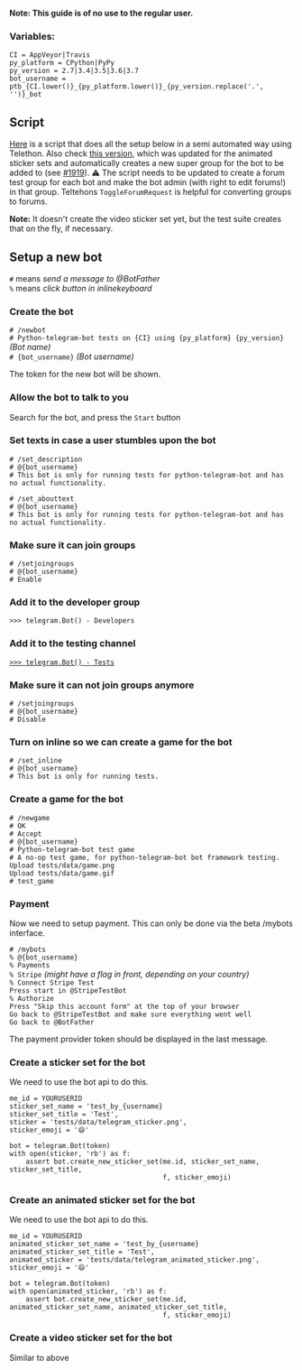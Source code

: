 **Note: This guide is of no use to the regular user.**

### Variables:
```
CI = AppVeyor|Travis
py_platform = CPython|PyPy
py_version = 2.7|3.4|3.5|3.6|3.7
bot_username = ptb_{CI.lower()}_{py_platform.lower()}_{py_version.replace('.', '')}_bot
```
## Script
[Here](https://gist.github.com/jsmnbom/2e8044ca5cc55813a0e0380ad375b320) is a script that does all the setup below in a semi automated way using Telethon. Also check [this version](https://gist.github.com/Bibo-Joshi/75f135edf1ca3530decf4c2ae06bd699), which was updated for the animated sticker sets and automatically creates a new super group for the bot to be added to (see [#1919](https://github.com/python-telegram-bot/python-telegram-bot/pull/1919)). ⚠️ The script needs to be updated to create a forum test group for each bot and make the bot admin (with right to edit forums!) in that group. Teltehons `ToggleForumRequest` is helpful for converting groups to forums.

**Note:** It doesn't create the video sticker set yet, but the test suite creates that on the fly, if necessary.


## Setup a new bot

`#` means *send a message to @BotFather*  
`%` means *click button in inlinekeyboard*  

### Create the bot

`# /newbot`  
`# Python-telegram-bot tests on {CI} using {py_platform} {py_version}` *(Bot name)*  
`# {bot_username}` *(Bot username)*  

The token for the new bot will be shown.

### Allow the bot to talk to you
Search for the bot, and press the `Start` button

### Set texts in case a user stumbles upon the bot

`# /set_description`  
`# @{bot_username}`  
`# This bot is only for running tests for python-telegram-bot and has no actual functionality.`  

`# /set_abouttext`  
`# @{bot_username}`  
`# This bot is only for running tests for python-telegram-bot and has no actual functionality.`  

### Make sure it can join groups

`# /setjoingroups`  
`# @{bot_username}`  
`# Enable`  

### Add it to the developer group
`>>> telegram.Bot() - Developers`

### Add it to the testing channel
[`>>> telegram.Bot() - Tests`](https://t.me/pythontelegrambottests)

### Make sure it can not join groups anymore

`# /setjoingroups`  
`# @{bot_username}`  
`# Disable` 

### Turn on inline so we can create a game for the bot

`# /set_inline`  
`# @{bot_username}`  
`# This bot is only for running tests.`  

### Create a game for the bot

`# /newgame`  
`# OK`  
`# Accept`  
`# @{bot_username}`  
`# Python-telegram-bot test game`  
`# A no-op test game, for python-telegram-bot bot framework testing.`  
`Upload tests/data/game.png`  
`Upload tests/data/game.gif`  
`# test_game`  

### Payment
Now we need to setup payment. This can only be done via the beta /mybots interface.

`# /mybots`  
`% @{bot_username}`  
`% Payments`  
`% Stripe` *(might have a flag in front, depending on your country)*  
`% Connect Stripe Test`  
`Press start in @StripeTestBot`  
`% Authorize`  
`Press "Skip this account form" at the top of your browser`  
`Go back to @StripeTestBot and make sure everything went well`  
`Go back to @BotFather`  

The payment provider token should be displayed in the last message.

### Create a sticker set for the bot

We need to use the bot api to do this.
```
me_id = YOURUSERID
sticker_set_name = 'test_by_{username}
sticker_set_title = 'Test',
sticker = 'tests/data/telegram_sticker.png',
sticker_emoji = '😄'

bot = telegram.Bot(token)
with open(sticker, 'rb') as f:
    assert bot.create_new_sticker_set(me.id, sticker_set_name, sticker_set_title,
                                      f, sticker_emoji)
```

### Create an animated sticker set for the bot

We need to use the bot api to do this.
```
me_id = YOURUSERID
animated_sticker_set_name = 'test_by_{username}
animated_sticker_set_title = 'Test',
animated_sticker = 'tests/data/telegram_animated_sticker.png',
sticker_emoji = '😄'

bot = telegram.Bot(token)
with open(animated_sticker, 'rb') as f:
    assert bot.create_new_sticker_set(me.id, animated_sticker_set_name, animated_sticker_set_title,
                                      f, sticker_emoji)
```

### Create a video sticker set for the bot

Similar to above
